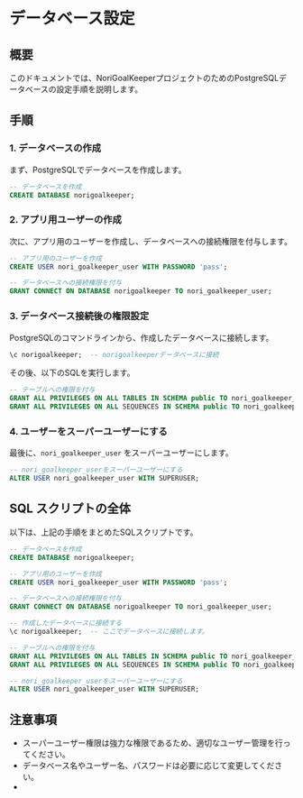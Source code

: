 # データベース設定

## 概要
このドキュメントでは、NoriGoalKeeperプロジェクトのためのPostgreSQLデータベースの設定手順を説明します。

## 手順

### 1. データベースの作成

まず、PostgreSQLでデータベースを作成します。

```sql
-- データベースを作成
CREATE DATABASE norigoalkeeper;
```

### 2. アプリ用ユーザーの作成

次に、アプリ用のユーザーを作成し、データベースへの接続権限を付与します。

```sql
-- アプリ用のユーザーを作成
CREATE USER nori_goalkeeper_user WITH PASSWORD 'pass';

-- データベースへの接続権限を付与
GRANT CONNECT ON DATABASE norigoalkeeper TO nori_goalkeeper_user;
```

### 3. データベース接続後の権限設定

PostgreSQLのコマンドラインから、作成したデータベースに接続します。

```sql
\c norigoalkeeper;  -- norigoalkeeperデータベースに接続
```

その後、以下のSQLを実行します。

```sql
-- テーブルへの権限を付与
GRANT ALL PRIVILEGES ON ALL TABLES IN SCHEMA public TO nori_goalkeeper_user;
GRANT ALL PRIVILEGES ON ALL SEQUENCES IN SCHEMA public TO nori_goalkeeper_user;
```

### 4. ユーザーをスーパーユーザーにする

最後に、`nori_goalkeeper_user` をスーパーユーザーにします。

```sql
-- nori_goalkeeper_userをスーパーユーザーにする
ALTER USER nori_goalkeeper_user WITH SUPERUSER;
```

## SQL スクリプトの全体

以下は、上記の手順をまとめたSQLスクリプトです。

```sql
-- データベースを作成
CREATE DATABASE norigoalkeeper;

-- アプリ用のユーザーを作成
CREATE USER nori_goalkeeper_user WITH PASSWORD 'pass';

-- データベースへの接続権限を付与
GRANT CONNECT ON DATABASE norigoalkeeper TO nori_goalkeeper_user;

-- 作成したデータベースに接続する
\c norigoalkeeper;  -- ここでデータベースに接続します。

-- テーブルへの権限を付与
GRANT ALL PRIVILEGES ON ALL TABLES IN SCHEMA public TO nori_goalkeeper_user;
GRANT ALL PRIVILEGES ON ALL SEQUENCES IN SCHEMA public TO nori_goalkeeper_user;

-- nori_goalkeeper_userをスーパーユーザーにする
ALTER USER nori_goalkeeper_user WITH SUPERUSER;
```

## 注意事項
- スーパーユーザー権限は強力な権限であるため、適切なユーザー管理を行ってください。
- データベース名やユーザー名、パスワードは必要に応じて変更してください。
- 